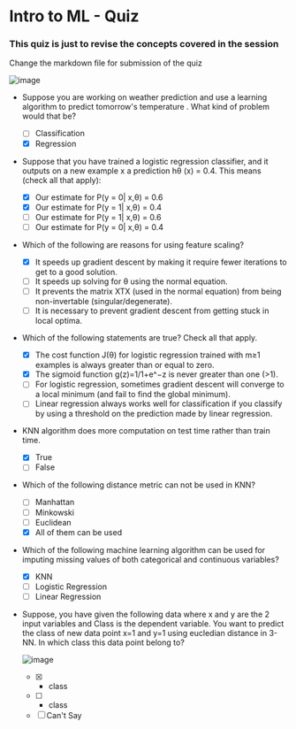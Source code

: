 # Intro to ML - Quiz
### This quiz is just to revise the concepts covered in the session

Change the markdown file for submission of the quiz

![image](https://user-images.githubusercontent.com/73156496/138316343-d2d28e9e-b6b6-4732-a87c-0733a5d4d939.png)


 - Suppose you are working on weather prediction and use a learning algorithm to predict tomorrow's temperature . What kind of problem would that be? 
   - [ ] Classification
   - [x] Regression
 - Suppose that you have trained a logistic regression classifier, and it outputs on a new example x a prediction hθ​ (x) = 0.4. This means (check all that apply):
   - [x] Our estimate for P(y = 0| x,θ) = 0.6
   - [x] Our estimate for P(y = 1| x,θ) = 0.4
   - [ ] Our estimate for P(y = 1| x,θ) = 0.6
   - [ ] Our estimate for P(y = 0| x,θ) = 0.4
 - Which of the following are reasons for using feature scaling?
   - [x]  It speeds up gradient descent by making it require fewer iterations to get to a good solution.
   - [ ] It speeds up solving for θ using the normal equation.
   - [ ] It prevents the matrix XTX (used in the normal equation) from being non-invertable (singular/degenerate).
   - [ ] It is necessary to prevent gradient descent from getting stuck in local optima.
 - Which of the following statements are true? Check all that apply.
   - [x] The cost function J(θ) for logistic regression trained with m≥1 examples is always greater than or equal to zero.
   - [x] The sigmoid function g(z)=1/1+e^−z is never greater than one (>1).
   - [ ] For logistic regression, sometimes gradient descent will converge to a local minimum (and fail to find the global minimum).
   - [ ] Linear regression always works well for classification if you classify by using a threshold on the prediction made by linear regression.
 - KNN algorithm does more computation on test time rather than train time.
   - [x] True
   - [ ] False
 - Which of the following distance metric can not be used in KNN?
   - [ ] Manhattan
   - [ ] Minkowski
   - [ ] Euclidean
   - [x] All of them can be used
 - Which of the following machine learning algorithm can be used for imputing missing values of both categorical and continuous variables?
   - [x] KNN
   - [ ] Logistic Regression
   - [ ] Linear Regression
 - Suppose, you have given the following data where x and y are the 2 input variables and Class is the dependent variable. You want to predict the class of new data point x=1 and y=1 using eucledian distance in 3-NN. In which class this data point belong to?
   
   ![image](https://user-images.githubusercontent.com/73156496/138315461-b7127e2a-aa76-48bc-9934-53ed4e6d4166.png)
   - [x] + class
   - [ ] - class
   - [ ] Can't Say
